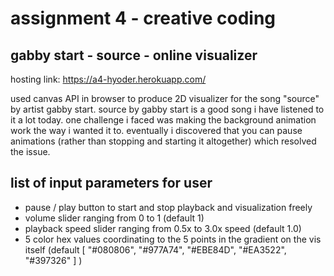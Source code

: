 assignment 4 - creative coding
===
## gabby start - source - online visualizer

hosting link: https://a4-hyoder.herokuapp.com/

used canvas API in browser to produce 2D visualizer for the song "source" by artist gabby start.
source by gabby start is a good song i have listened to it a lot today.
one challenge i faced was making the background animation work the way i wanted it to.
eventually i discovered that you can pause animations (rather than stopping and starting it altogether) which resolved the issue.

## list of input parameters for user
- pause / play button to start and stop playback and visualization freely
- volume slider ranging from 0 to 1 (default 1)
- playback speed slider ranging from 0.5x to 3.0x speed (default 1.0)
- 5 color hex values coordinating to the 5 points in the gradient on the vis itself (default [ "#080806", "#977A74", "#EBE84D", "#EA3522", "#397326" ] )